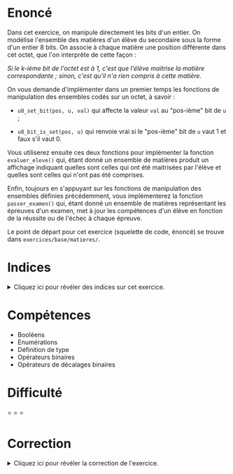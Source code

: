 # Enoncé

Dans cet exercice, on manipule directement les bits d'un entier.  On
modélise l'ensemble des matières d'un élève du secondaire sous la
forme d'un entier 8 bits. On associe à chaque matière une position
différente dans cet octet, que l'on interprête de cette façon :

_Si le k-ième bit de l'octet est à 1, c'est que l'élève maitrise la
matière correspondante ; sinon, c'est qu'il n'a rien compris à cette
matière._

On vous demande d'implémenter dans un premier temps les fonctions
de manipulation des ensembles codés sur un octet, à savoir :

- `u8_set_bit(pos, u, val)` qui affecte la valeur `val` au "pos-ième"
bit de `u` ;

- `u8_bit_is_set(pos, u)` qui renvoie vrai si le "pos-ième" bit de `u`
vaut 1 et faux s'il vaut 0.

Vous utiliserez ensuite ces deux fonctions pour implémenter la
fonction `evaluer_eleve()` qui, étant donné un ensemble de matières
produit un affichage indiquant quelles sont celles qui ont été
maitrisées par l'élève et quelles sont celles qui n'ont pas été
comprises.

Enfin, toujours en s'appuyant sur les fonctions de manipulation des
ensembles définies précédemment, vous implémenterez la fonction
`passer_examen()` qui, étant donné un ensemble de matières
représentant les épreuves d'un examen, met à jour les compétences
d'un élève en fonction de la réussite ou de l'échec à chaque
épreuve.

Le point de départ pour cet exercice (squelette de code, énoncé) se
trouve dans `exercices/base/matieres/`.

# Indices

<details>
<summary>Cliquez ici pour révéler des indices sur cet exercice.</summary>
<br>

* Vous trouverez une description des opérateurs bit-à-bit du langage C en section 7.2 du poly (page 127).
</details>

# Compétences

* Booléens
* Enumérations
* Définition de type
* Opérateurs binaires
* Opérateurs de décalages binaires

# Difficulté

:star: :star: :star:
# Correction

<details>
<summary>Cliquez ici pour révéler la correction de l'exercice.</summary>
#### Corrigé du fichier Makefile

```make
CC=gcc
CFLAGS=-std=c99 -Wall -Wextra -g

all: matieres

.PHONY: clean
clean:
	rm -f *~ *.o matieres

```

#### Corrigé du fichier matieres.c

```c
#include <stdlib.h>
#include <stdio.h>
#include <stdint.h>
#include <stdbool.h>
#include <time.h>

/*
    On définit un nouveau type pour représenter l'ensemble des
    compétences d'un élève. Manipuler un skill_set_t revient à
    manipuler un entier non-signé codé sur 8 bits, mais le fait de
    définir un type ici améliore la lisibilité du code : quand on
    définit une variable de type skill_set_t, on comprend qu'on fait
    spécifiquement référence à un ensemble de compétences. */
typedef uint8_t skill_set_t;

/* Même chose pour un examen: c'est un ensemble de matières. */
typedef uint8_t exam_t;

/*
    On définit une constante pour chaque matière, dont la valeur
    correspond à sa position dans l'octet représentant un ensemble.
*/
enum course_id
{
    MATHS = 0,
    PHYSIQUE,
    CHIMIE,
    FRANCAIS,
    HISTOIRE,
    GEO,
    PHILO,
    SPORT,
    NB_MATIERES /* Astuce répandue pour récupérer facilement le
                 * nombre d'éléments d'un type énuméré. */
};

/*
    Noms des matières rangés dans le même ordre que les éléments du type
    énuméré course_id, pour affichage.
*/
static const char *course_name[NB_MATIERES] = {
    "maths",
    "physique",
    "chimie",
    "francais",
    "histoire",
    "geo",
    "philo",
    "sport"
};

/*
    Renvoie true si le bit en position pos prend la valeur 1 dans
    l'octet u, false sinon.
*/
static bool u8_bit_is_set(uint8_t pos, uint8_t u)
{
    bool ret = false;
    ret = (u & (1 << pos)) != 0;
    return ret;
}

/*
    Change la valeur du bit en position pos dans l'octet u, pour lui
    donner la valeur 1 si val vaut true et 0 sinon. La fonction
    retourne l'octet modifié.
*/
static uint8_t u8_set_bit(uint8_t pos, uint8_t u, bool val)
{
    uint8_t ret = 0;
    ret = val ? (u | (1 << pos)) : (u & ~(1 << pos));
    return ret;
}

/*
    Parcourt l'ensemble s passé en paramètre et produit un affichage de
    la forme :

        Paul est nul en maths!
        Paul est nul en physique!
        Paul est nul en chimie!
        Paul est bon en francais!
        Paul est bon en histoire!
        Paul est nul en geo!
        Paul est bon en philo!
        Paul est nul en sport!

    où Paul est nom de l'élève contenu dans le paramètre nom, ou :

        Wow, Paul maitrise tout!

    si l'élève évalué maitrise toutes les matières.
*/
static void evaluer_eleve(const char *nom, skill_set_t s)
{
    skill_set_t champion = ~0;
    if (s == champion) {
        printf("Wow, %s maitrise tout!\n", nom);
    } else {
        for (uint8_t i = 0; i < NB_MATIERES; i++) {
            printf("%s est %s en %s!\n",
                    nom,
                    u8_bit_is_set(i, s) ? "bon" : "nul",
                    course_name[i]);
        }
    }
}

/*
    Fait passer un examen à un étudiant dont les compétences sont
    représentées par le paramètre s.

    En pratique, exam est l'ensemble des épreuves (matières) composant
    l'examen à passer. Pour se rapprocher de la vraie vie, on tirera un
    nombre aléatoire pour modéliser la réussite ou l'échec à une
    épreuve : si ce nombre est impair, l'épreuve est réussie, sinon,
    l'épreuve est échouée.

    Cette fonction renvoie une nouvelle version des compétences de
    l'élève, mise à jour en fonction de la réussite ou de l'échec des
    épreuves de l'examen passé en paramètre.
 */
static skill_set_t passer_examen(exam_t exam, skill_set_t s)
{
    skill_set_t ret = 0;
    ret = s;
    for (uint8_t i = 0; i < NB_MATIERES; i++) {
        if (u8_bit_is_set(i, exam)) {
            bool success = rand()&1;
            ret = u8_set_bit(i, ret, success);
        }
    }
    return ret;
}


int main(void)
{
    /*
        Initialisation du générateur de nombres aléatoires nécessaire
        pour implémenter passer_examen (voir man 3 rand).
    */
    srand(time(NULL));

    skill_set_t s = 0;

    /*
        Hypothèses douteuses : les littéraires sont nuls en maths, en
        physique, en chimie et en sport...
    */
    s = u8_set_bit(FRANCAIS, s, true)
        | u8_set_bit(HISTOIRE, s, true)
        | u8_set_bit(GEO, s, true)
        | u8_set_bit(PHILO, s, true);
    evaluer_eleve("litteraire", s);
    evaluer_eleve("scientifique", ~s);

    /* un élève bon en sport et en chimie... */
    s = 132;
    evaluer_eleve("mystère", s);

    s = 0;
    evaluer_eleve("toto", s);

    /* Deuxième chance pour toto, il passe les examens littéraires. */
    exam_t e = 0;
    e = u8_set_bit(FRANCAIS, e, true)
        | u8_set_bit(HISTOIRE, e, true)
        | u8_set_bit(GEO, e, true)
        | u8_set_bit(PHILO, e, true);

    printf("toto repasse ses exams...\n");
    s = passer_examen(e, s);
    evaluer_eleve("toto", s);

    return EXIT_SUCCESS;
}

```


</details>
